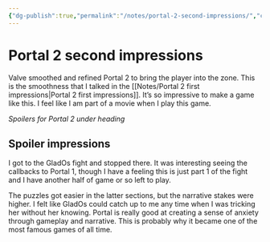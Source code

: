 ```yaml
---
{"dg-publish":true,"permalink":"/notes/portal-2-second-impressions/","created":"2023-12-28T22:52:45.208+09:00","updated":"2023-12-28T23:02:28.925+09:00"}
---
```


# Portal 2 second impressions

Valve smoothed and refined Portal 2 to bring the player into the zone. This is the smoothness that I talked in the [[Notes/Portal 2 first impressions\|Portal 2 first impressions]]. It’s so impressive to make a game like this. I feel like I am part of a movie when I play this game.

*Spoilers for Portal 2 under heading*

## Spoiler impressions

I got to the GladOs fight and stopped there. It was interesting seeing the callbacks to Portal 1, though I have a feeling this is just part 1 of the fight and I have another half of game or so left to play.

The puzzles got easier in the latter sections, but the narrative stakes were higher. I felt like GladOs could catch up to me any time when I was tricking her without her knowing. Portal is really good at creating a sense of anxiety through gameplay and narrative. This is probably why it became one of the most famous games of all time.